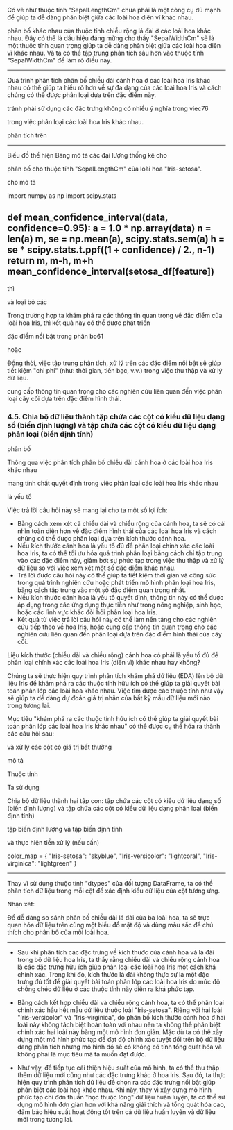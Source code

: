 Có vẻ như thuộc tính "SepalLengthCm" chưa phải là một công cụ đủ mạnh để giúp ta dễ dàng phân biệt giữa các loài hoa diên vĩ khác nhau.

phân bố khác nhau của thuộc tính chiều rộng lá đài ở các loài hoa khác nhau. Đây có thể là dấu hiệu đáng mừng cho thấy "SepalWidthCm" sẽ là một thuộc tính quan trọng giúp ta dễ dàng phân biệt giữa các loài hoa diên vĩ khác nhau. Và ta có thể tập trung phân tích sâu hơn vào thuộc tính "SepalWidthCm" để làm rõ điều này.

---
Quá trình phân tích phân bố chiều dài cánh hoa ở các loài hoa Iris khác nhau có thể giúp ta hiểu rõ hơn về sự đa dạng của các loài hoa Iris và cách chúng có thể được phân loại dựa trên đặc điểm này.

tránh phải sử dụng các đặc trưng không có nhiều ý nghĩa trong viec76

trong việc phân loại các loài hoa Iris khác nhau.

phân tích trên

---


Biểu đồ thể hiện 
Bảng mô tả các đại lượng thống kê cho

phân bố cho thuộc tính "SepalLengthCm" của loài hoa "Iris-setosa".

cho
mô tả

import numpy as np
import scipy.stats

def mean_confidence_interval(data, confidence=0.95):
    a = 1.0 * np.array(data)
    n = len(a)
    m, se = np.mean(a), scipy.stats.sem(a)
    h = se * scipy.stats.t.ppf((1 + confidence) / 2., n-1)
    return m, m-h, m+h
mean_confidence_interval(setosa_df[feature])
---



thì

và loại bỏ các

Trong trường hợp ta khám phá ra các thông tin quan trọng về đặc điểm của loài hoa Iris, thì kết quả này có thể được phát triển 

đặc điểm nổi bật trong phân bo61 

hoặc 

Đồng thời, việc tập trung phân tích, xử lý trên các đặc điểm nổi bật sẽ giúp tiết kiệm "chi phí" (như: thời gian, tiền bạc, v.v.) trong việc thu thập và xử lý dữ liệu.


cung cấp thông tin quan trọng cho các nghiên cứu liên quan đến việc phân loại cây cối dựa trên đặc điểm hình thái.

### 4.5. Chia bộ dữ liệu thành tập chứa các cột có kiểu dữ liệu dạng số (biến định lượng) và tập chứa các cột có kiểu dữ liệu dạng phân loại (biến định tính)

phân bố

Thông qua việc phân tích phân bố chiều dài cánh hoa ở các loài hoa Iris khác nhau

mang tính chất quyết định trong việc phân loại các loài hoa Iris khác nhau

là yếu tố

Việc trả lời câu hỏi này sẽ mang lại cho ta một số lợi ích:

- Bằng cách xem xét cả chiều dài và chiều rộng của cánh hoa, ta sẽ có cái nhìn toàn diện hơn về đặc điểm hình thái của các loài hoa Iris và cách chúng có thể được phân loại dựa trên kích thước cánh hoa.
- Nếu kích thước cánh hoa là yếu tố đủ để phân loại chính xác các loài hoa Iris, ta có thể tối ưu hóa quá trình phân loại bằng cách chỉ tập trung vào các đặc điểm này, giảm bớt sự phức tạp trong việc thu thập và xử lý dữ liệu so với việc xem xét một số đặc điểm khác nhau.
- Trả lời được câu hỏi này có thể giúp ta tiết kiệm thời gian và công sức trong quá trình nghiên cứu hoặc phát triển mô hình phân loại hoa Iris, bằng cách tập trung vào một số đặc điểm quan trọng nhất.
- Nếu kích thước cánh hoa là yếu tố quyết định, thông tin này có thể được áp dụng trong các ứng dụng thực tiễn như trong nông nghiệp, sinh học, hoặc các lĩnh vực khác đòi hỏi phân loại hoa Iris.
- Kết quả từ việc trả lời câu hỏi này có thể làm nền tảng cho các nghiên cứu tiếp theo về hoa Iris, hoặc cung cấp thông tin quan trọng cho các nghiên cứu liên quan đến phân loại dựa trên đặc điểm hình thái của cây cối.

Liệu kích thước (chiều dài và chiều rộng) cánh hoa có phải là yếu tố đủ để phân loại chính xác các loài hoa Iris (diên vĩ) khác nhau hay không?

Chúng ta sẽ thực hiện quy trình phân tích khám phá dữ liệu (EDA) lên bộ dữ liệu Iris để khám phá ra các thuộc tính hữu ích có thể giúp ta giải quyết bài toán phân lớp các loài hoa khác nhau. Việc tìm được các thuộc tính như vậy sẽ giúp ta dễ dàng dự đoán giá trị nhãn của bất kỳ mẫu dữ liệu mới nào trong tương lai.

Mục tiêu "khám phá ra các thuộc tính hữu ích có thể giúp ta giải quyết bài toán phân lớp các loài hoa Iris khác nhau" có thể được cụ thể hóa ra thành các câu hỏi sau:

và xử lý các cột có giá trị bất thường

mô tả

Thuộc tính

Ta sử dụng

Chia bộ dữ liệu thành hai tập con: tập chứa các cột có kiểu dữ liệu dạng số (biến định lượng) và tập chứa các cột có kiểu dữ liệu dạng phân loại (biến định tính)

tập biến định lượng và tập biến định tính

và thực hiện tiền xử lý (nếu cần)

color_map = {
"Iris-setosa": "skyblue",
"Iris-versicolor": "lightcoral",
"Iris-virginica": "lightgreen"
}

---

Thay vì sử dụng thuộc tính "dtypes" của đối tượng DataFrame, ta có thể phân tích dữ liệu trong mỗi cột để xác định kiểu dữ liệu của cột tương ứng.

Nhận xét:

Để dễ dàng so sánh phân bố chiều dài lá đài của ba loài hoa, ta sẽ trực quan hóa dữ liệu trên cùng một biểu đồ mật độ và dùng màu sắc để chú thích cho phân bố của mỗi loài hoa.

---

- Sau khi phân tích các đặc trưng về kích thước của cánh hoa và lá đài trong bộ dữ liệu hoa Iris, ta thấy rằng chiều dài và chiều rộng cánh hoa là các đặc trưng hữu ích giúp phân loại các loài hoa Iris một cách khá chính xác. Trong khi đó, kích thước lá đài không thực sự là một đặc trưng đủ tốt để giải quyết bài toán phân lớp các loài hoa Iris do mức độ chồng chéo dữ liệu ở các thuộc tính này diễn ra khá phức tạp.

- Bằng cách kết hợp chiều dài và chiều rộng cánh hoa, ta có thể phân loại chính xác hầu hết mẫu dữ liệu thuộc loài "Iris-setosa". Riêng với hai loài "Iris-versicolor" và "Iris-virginica", do phân bố kích thước cánh hoa ở hai loài này không tách biệt hoàn toàn với nhau nên ta không thể phân biệt chính xác hai loài này bằng một mô hình đơn giản. Mặc dù ta có thể xây dựng một mô hình phức tạp để đạt độ chính xác tuyệt đối trên bộ dữ liệu đang phân tích nhưng mô hình đó sẽ có không có tính tổng quát hóa và không phải là mục tiêu mà ta muốn đạt được.

- Như vậy, để tiếp tục cải thiện hiệu suất của mô hình, ta có thể thu thập thêm dữ liệu mới cũng như các đặc trưng khác ở hoa Iris. Sau đó, ta thực hiện quy trình phân tích dữ liệu để chọn ra các đặc trưng nổi bật giúp phân biệt các loài hoa khác nhau. Khi này, thay vì xây dựng mô hình phức tạp chỉ đơn thuần "học thuộc lòng" dữ liệu huấn luyện, ta có thể sử dụng mô hình đơn giản hơn với khả năng giải thích và tổng quát hóa cao, đảm bảo hiệu suất hoạt động tốt trên cả dữ liệu huấn luyện và dữ liệu mới trong tương lai.
